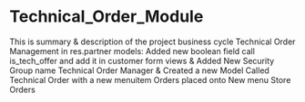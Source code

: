 # Technical_Order_Module
This is summary &amp; description of the project business cycle Technical Order Management in res.partner models: Added new boolean field call is_tech_offer and add it in customer form views &amp; Added New Security Group name Technical Order Manager &amp; Created a new Model Called Technical Order with a new menuitem Orders placed onto New menu Store Orders
